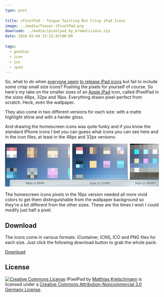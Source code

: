 ```yaml
---
type: post

title: iPixelPad - Tongue Twisting But Crisp iPad Icons
image: ../media/Teaser-iPixelPad.png
download: ../media/ipixelpad_by_kremalicious.zip
date: 2010-02-04 15:21:42+00:00

tags:
  - goodies
  - icon
  - ios
  - ipad
---
```


So, what to do when [everyone seem](http://www.littleboxofideas.com/blog/design-resources/5-very-useful-free-ipad-icon-sets-for-designers) [to release iPad icons](http://line25.com/articles/free-apple-ipad-icon-set-for-your-website-designs) but fail to include some crisp small size icons? Pushing the pixels for yourself of course. So here's my take on the smaller sizes of an [Apple iPad](http://www.apple.com/ipad/) icon, called iPixelPad in the sizes 48px, 32px and 16px. Everything drawn pixel-perfect from scratch. Heck, even the wallpaper.

They also come in two different versions for each size: with a matte highlight shine and with a harder gloss.

And drawing the homescreen icons was quite funky and if you know the standard iPhone icons I bet you can guess what icons you can see here and in the icon files, at least in the 48px and 32px versions:

![ipixelpad-homescreen-zoom.png](../media/ipixelpad-homescreen-zoom.png)

The homescreen icons pixels in the 16px version needed all more vivid colors to get them distinguishable from the wallpaper background so they're a bit different from the other sizes. These are the times I wish I could modify just half a pixel.

## Download

The icons come in various formats: iContainer, ICNS, ICO and PNG files for each size. Just click the following download button to grab the whole pack:

<p class="content-download">
    <a class="icon-download" href="../media/ipixelpad_by_kremalicious.zip">Download</a>
</p>

## License

[![Creative Commons License](http://i.creativecommons.org/l/by-nc/3.0/de/88x31.png)](http://creativecommons.org/licenses/by-nc/3.0/de/)
iPixelPad by [Matthias Kretschmann](http://kremalicious.com) is licensed under a [Creative Commons Attribution-Noncommercial 3.0 Germany License](http://creativecommons.org/licenses/by-nc/3.0/de/).

